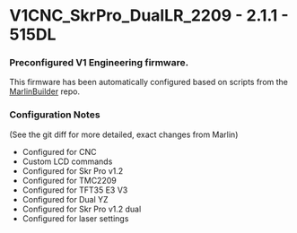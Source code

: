 # V1CNC_SkrPro_DualLR_2209 - 2.1.1 - 515DL

### Preconfigured V1 Engineering firmware.

This firmware has been automatically configured based on scripts from the
[MarlinBuilder](https://github.com/jeffeb3/MarlinBuilder) repo.

### Configuration Notes

(See the git diff for more detailed, exact changes from Marlin)

- Configured for CNC
- Custom LCD commands
- Configured for Skr Pro v1.2
- Configured for TMC2209
- Configured for TFT35 E3 V3
- Configured for Dual YZ
- Configured for Skr Pro v1.2 dual
- Configured for laser settings
